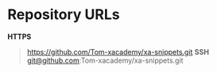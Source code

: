# Repository URLs
**HTTPS**
> https://github.com/Tom-xacademy/xa-snippets.git
**SSH**
> git@github.com:Tom-xacademy/xa-snippets.git

